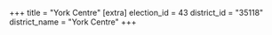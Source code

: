 +++
title = "York Centre"
[extra]
election_id = 43
district_id = "35118"
district_name = "York Centre"
+++
